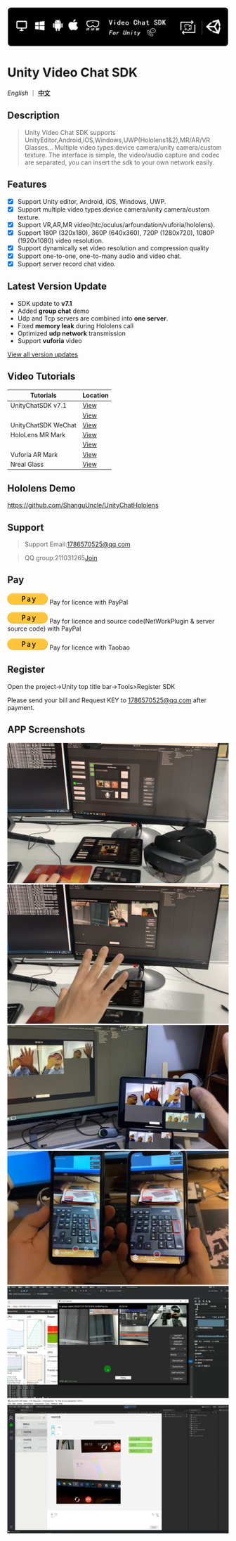 ![Unity Video Chat SDK](Readme/Images/SDK/Logo_title.png)

# Unity Video Chat SDK

*English* ｜ [**中文**](README.zh.md)

## Description

> Unity Video Chat SDK  supports UnityEditor,Android,iOS,Windows,UWP(Hololens1&2),MR/AR/VR Glasses...
> Multiple video types:device camera/unity camera/custom texture.
> The interface is simple, the video/audio capture and codec are separated, you can insert the sdk to your own network easily.

## Features

- [x] Support Unity editor, Android, iOS, Windows, UWP.
- [x] Support multiple video types:device camera/unity camera/custom texture.
- [x] Support VR,AR,MR video(htc/oculus/arfoundation/vuforia/hololens).
- [x] Support 180P (320x180), 360P (640x360), 720P (1280x720), 1080P (1920x1080) video resolution.
- [x] Support dynamically set video resolution and compression quality
- [x] Support one-to-one, one-to-many audio and video chat.
- [x] Support server record chat video.

## Latest Version Update
- SDK update to **v7.1**
- Added  **group chat** demo
- Udp and Tcp servers are combined into **one server**.
- Fixed **memory leak** during Hololens call
- Optimized **udp network** transmission
- Support **vuforia** video

[View all version updates](VersionUpdates.md)

## Video Tutorials

| Tutorials                                             | Location                                             |
| ----------------------------------------------------- | ---------------------------------------------------- |
| UnityChatSDK v7.1                                     | [View](https://www.bilibili.com/video/BV1ZK4y1H7dM/) |
|                                                       | [View]()   |
| UnityChatSDK WeChat                                   | [View](https://www.bilibili.com/video/BV1TJ411X79T)  |
| HoloLens MR Mark                                      | [View](https://www.bilibili.com/video/BV1Jg4y1B7Ts)  |
|                                                       | [View](https://www.bilibili.com/video/BV1yr4y1c7MN)  |
| Vuforia AR Mark                                       | [View](https://www.bilibili.com/video/av81873111)    |
| Nreal Glass                                           | [View](https://www.bilibili.com/video/av79084374/)   |

## Hololens Demo

https://github.com/ShanguUncle/UnityChatHololens

## Support

> Support Email:1786570525@qq.com

> QQ group:211031265[Join](https://jq.qq.com/?_wv=1027&k=uLaFJGfS)

## Pay

<a href="https://www.paypal.com/cgi-bin/webscr?&cmd=_xclick&business=1786570525@qq.com&currency_code=USD&amount=254&item_name=UnityChatSDK_Licence" target="_blank"><img src="Readme/Images/SDK/pay.gif" border="0" name="submit" alt="Click to pay with PayPal!"></a>
Pay for licence with PayPal

<a href="https://www.paypal.com/cgi-bin/webscr?&cmd=_xclick&business=1786570525@qq.com&currency_code=USD&amount=1980&item_name=UnityChatSDK_Licence&SourceCode" target="_blank"><img src="Readme/Images/SDK/pay.gif" border="0" name="submit" alt="Click to pay with PayPal!"></a>
Pay for licence and source code(NetWorkPlugin & server source code) with PayPal

<a href="https://item.taobao.com/item.htm?id=574700900943" target="_blank"><img src="Readme/Images/SDK/pay.gif" border="0" name="submit" alt="Click to pay with Taobao!"></a>
Pay for licence with Taobao

## Register
Open the project->Unity top title bar->Tools>Register SDK

Please send your bill and Request KEY to 1786570525@qq.com after payment.

## APP Screenshots

![Image text](Readme/Images/Screenshoots/01.jpg)
![Image text](Readme/Images/Screenshoots/02.jpg)
![Image text](Readme/Images/Screenshoots/03.jpg)
![Image text](Readme/Images/Screenshoots/04.jpg)
![Image text](Readme/Images/Screenshoots/05.jpg)
![Image text](Readme/Images/Screenshoots/06.jpg)





